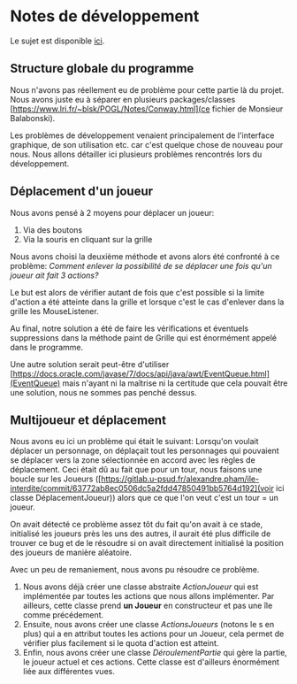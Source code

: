 # Notes de développement

Le sujet est disponible [ici](https://www.lri.fr/~blsk/POGL/IleInterdite.pdf).

## Structure globale du programme

Nous n'avons pas réellement eu de problème pour cette partie là du projet. Nous avons juste eu à séparer en plusieurs packages/classes [https://www.lri.fr/~blsk/POGL/Notes/Conway.html](ce fichier de Monsieur Balabonski).

Les problèmes de développement venaient principalement de l'interface graphique, de son utilisation etc. car c'est quelque chose de nouveau pour nous.
Nous allons détailler ici plusieurs problèmes rencontrés lors du développement.

## Déplacement d'un joueur

Nous avons pensé à 2 moyens pour déplacer un joueur:
1. Via des boutons
2. Via la souris en cliquant sur la grille

Nous avons choisi la deuxième méthode et avons alors été confronté à ce problème: *Comment enlever la possibilité de se déplacer une fois qu'un joueur ait fait 3 actions?*

Le but est alors de vérifier autant de fois que c'est possible si la limite d'action a été atteinte dans la grille et lorsque c'est le cas d'enlever dans la grille les MouseListener.

Au final, notre solution a été de faire les vérifications et éventuels suppressions dans la méthode paint de Grille qui est énormément appelé dans le programme.

Une autre solution serait peut-être d'utiliser [https://docs.oracle.com/javase/7/docs/api/java/awt/EventQueue.html](EventQueue) mais n'ayant ni la maîtrise ni la certitude que cela pouvait être une solution, nous ne sommes pas penché dessus.

## Multijoueur et déplacement

Nous avons eu ici un problème qui était le suivant: Lorsqu'on voulait déplacer un personnage, on déplaçait tout les personnages qui pouvaient se déplacer vers la zone sélectionnée en accord avec les règles de déplacement. Ceci était dû au fait que pour un tour, nous faisons une boucle sur les Joueurs ([https://gitlab.u-psud.fr/alexandre.pham/ile-interdite/commit/63772ab8ec0506dc5a2fdd47850491bb5764d192](voir ici classe DéplacementJoueur)) alors que ce que l'on veut c'est un tour = un joueur.

On avait détecté ce problème assez tôt du fait qu'on avait à ce stade, initialisé les joueurs près les uns des autres, il aurait été plus difficile de trouver ce bug et de le résoudre si on avait directement initialisé la position des joueurs de manière aléatoire.

Avec un peu de remaniement, nous avons pu résoudre ce problème.
1. Nous avons déjà créer une classe abstraite *ActionJoueur* qui est implémentée par toutes les actions que nous allons implémenter. Par ailleurs, cette classe prend **un Joueur** en constructeur et pas une île comme précédement.
2. Ensuite, nous avons créer une classe *ActionsJoueurs* (notons le s en plus) qui a en attribut toutes les actions pour un Joueur, cela permet de vérifier plus facilement si le quota d'action est atteint.
3. Enfin, nous avons créer une classe *DéroulementPartie* qui gère la partie, le joueur actuel et ces actions. Cette classe est d'ailleurs énormément liée aux différentes vues.



